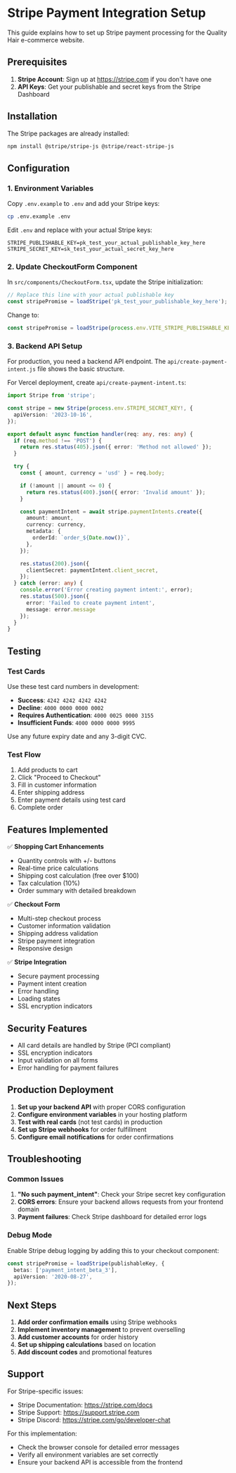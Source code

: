 # Stripe Payment Integration Setup

This guide explains how to set up Stripe payment processing for the Quality Hair e-commerce website.

## Prerequisites

1. **Stripe Account**: Sign up at https://stripe.com if you don't have one
2. **API Keys**: Get your publishable and secret keys from the Stripe Dashboard

## Installation

The Stripe packages are already installed:
```bash
npm install @stripe/stripe-js @stripe/react-stripe-js
```

## Configuration

### 1. Environment Variables

Copy `.env.example` to `.env` and add your Stripe keys:

```bash
cp .env.example .env
```

Edit `.env` and replace with your actual Stripe keys:
```
STRIPE_PUBLISHABLE_KEY=pk_test_your_actual_publishable_key_here
STRIPE_SECRET_KEY=sk_test_your_actual_secret_key_here
```

### 2. Update CheckoutForm Component

In `src/components/CheckoutForm.tsx`, update the Stripe initialization:

```typescript
// Replace this line with your actual publishable key
const stripePromise = loadStripe('pk_test_your_publishable_key_here');
```

Change to:
```typescript
const stripePromise = loadStripe(process.env.VITE_STRIPE_PUBLISHABLE_KEY || 'pk_test_your_publishable_key_here');
```

### 3. Backend API Setup

For production, you need a backend API endpoint. The `api/create-payment-intent.js` file shows the basic structure.

For Vercel deployment, create `api/create-payment-intent.ts`:

```typescript
import Stripe from 'stripe';

const stripe = new Stripe(process.env.STRIPE_SECRET_KEY!, {
  apiVersion: '2023-10-16',
});

export default async function handler(req: any, res: any) {
  if (req.method !== 'POST') {
    return res.status(405).json({ error: 'Method not allowed' });
  }

  try {
    const { amount, currency = 'usd' } = req.body;

    if (!amount || amount <= 0) {
      return res.status(400).json({ error: 'Invalid amount' });
    }

    const paymentIntent = await stripe.paymentIntents.create({
      amount: amount,
      currency: currency,
      metadata: {
        orderId: `order_${Date.now()}`,
      },
    });

    res.status(200).json({
      clientSecret: paymentIntent.client_secret,
    });
  } catch (error: any) {
    console.error('Error creating payment intent:', error);
    res.status(500).json({
      error: 'Failed to create payment intent',
      message: error.message
    });
  }
}
```

## Testing

### Test Cards

Use these test card numbers in development:

- **Success**: `4242 4242 4242 4242`
- **Decline**: `4000 0000 0000 0002`
- **Requires Authentication**: `4000 0025 0000 3155`
- **Insufficient Funds**: `4000 0000 0000 9995`

Use any future expiry date and any 3-digit CVC.

### Test Flow

1. Add products to cart
2. Click "Proceed to Checkout"
3. Fill in customer information
4. Enter shipping address
5. Enter payment details using test card
6. Complete order

## Features Implemented

✅ **Shopping Cart Enhancements**
- Quantity controls with +/- buttons
- Real-time price calculations
- Shipping cost calculation (free over $100)
- Tax calculation (10%)
- Order summary with detailed breakdown

✅ **Checkout Form**
- Multi-step checkout process
- Customer information validation
- Shipping address validation
- Stripe payment integration
- Responsive design

✅ **Stripe Integration**
- Secure payment processing
- Payment intent creation
- Error handling
- Loading states
- SSL encryption indicators

## Security Features

- All card details are handled by Stripe (PCI compliant)
- SSL encryption indicators
- Input validation on all forms
- Error handling for payment failures

## Production Deployment

1. **Set up your backend API** with proper CORS configuration
2. **Configure environment variables** in your hosting platform
3. **Test with real cards** (not test cards) in production
4. **Set up Stripe webhooks** for order fulfillment
5. **Configure email notifications** for order confirmations

## Troubleshooting

### Common Issues

1. **"No such payment_intent"**: Check your Stripe secret key configuration
2. **CORS errors**: Ensure your backend allows requests from your frontend domain
3. **Payment failures**: Check Stripe dashboard for detailed error logs

### Debug Mode

Enable Stripe debug logging by adding this to your checkout component:
```typescript
const stripePromise = loadStripe(publishableKey, {
  betas: ['payment_intent_beta_3'],
  apiVersion: '2020-08-27',
});
```

## Next Steps

1. **Add order confirmation emails** using Stripe webhooks
2. **Implement inventory management** to prevent overselling
3. **Add customer accounts** for order history
4. **Set up shipping calculations** based on location
5. **Add discount codes** and promotional features

## Support

For Stripe-specific issues:
- Stripe Documentation: https://stripe.com/docs
- Stripe Support: https://support.stripe.com
- Stripe Discord: https://stripe.com/go/developer-chat

For this implementation:
- Check the browser console for detailed error messages
- Verify all environment variables are set correctly
- Ensure your backend API is accessible from the frontend